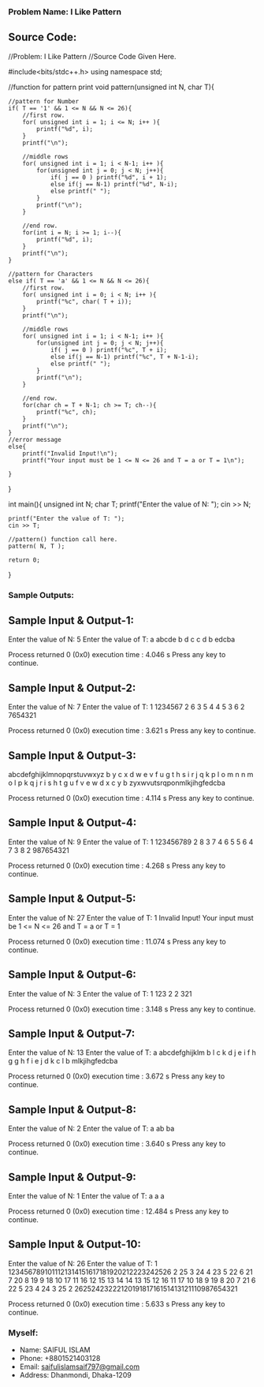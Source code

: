 ### Problem Name: I Like Pattern

## Source Code: 
//Problem: I Like Pattern
//Source Code Given Here.

#include<bits/stdc++.h>
using namespace std;

//function for pattern print
void pattern(unsigned int N, char T){

    //pattern for Number
    if( T == '1' && 1 <= N && N <= 26){
        //first row.
        for( unsigned int i = 1; i <= N; i++ ){
            printf("%d", i);
        }
        printf("\n");

        //middle rows
        for( unsigned int i = 1; i < N-1; i++ ){
            for(unsigned int j = 0; j < N; j++){
                if( j == 0 ) printf("%d", i + 1);
                else if(j == N-1) printf("%d", N-i);
                else printf(" ");
            }
            printf("\n");
        }

        //end row.
        for(int i = N; i >= 1; i--){
            printf("%d", i);
        }
        printf("\n");
    }

    //pattern for Characters
    else if( T == 'a' && 1 <= N && N <= 26){
        //first row.
        for( unsigned int i = 0; i < N; i++ ){
            printf("%c", char( T + i));
        }
        printf("\n");

        //middle rows
        for( unsigned int i = 1; i < N-1; i++ ){
            for(unsigned int j = 0; j < N; j++){
                if( j == 0 ) printf("%c", T + i);
                else if(j == N-1) printf("%c", T + N-1-i);
                else printf(" ");
            }
            printf("\n");
        }

        //end row.
        for(char ch = T + N-1; ch >= T; ch--){
            printf("%c", ch);
        }
        printf("\n");
    }
    //error message
    else{
        printf("Invalid Input!\n");
        printf("Your input must be 1 <= N <= 26 and T = a or T = 1\n");

    }
}

int main(){
    unsigned int N;
    char T;
    printf("Enter the value of N: ");
    cin >> N;

    printf("Enter the value of T: ");
    cin >> T;

    //pattern() function call here.
    pattern( N, T );

    return 0;
}

### Sample Outputs:

## Sample Input & Output-1: 
Enter the value of N: 5
Enter the value of T: a
abcde
b   d
c   c
d   b
edcba

Process returned 0 (0x0)   execution time : 4.046 s
Press any key to continue.

## Sample Input & Output-2: 
Enter the value of N: 7
Enter the value of T: 1
1234567
2     6
3     5
4     4
5     3
6     2
7654321

Process returned 0 (0x0)   execution time : 3.621 s
Press any key to continue.

## Sample Input & Output-3: 
abcdefghijklmnopqrstuvwxyz
b                        y
c                        x
d                        w
e                        v
f                        u
g                        t
h                        s
i                        r
j                        q
k                        p
l                        o
m                        n
n                        m
o                        l
p                        k
q                        j
r                        i
s                        h
t                        g
u                        f
v                        e
w                        d
x                        c
y                        b
zyxwvutsrqponmlkjihgfedcba

Process returned 0 (0x0)   execution time : 4.114 s
Press any key to continue.

## Sample Input & Output-4: 
Enter the value of N: 9
Enter the value of T: 1
123456789
2       8
3       7
4       6
5       5
6       4
7       3
8       2
987654321

Process returned 0 (0x0)   execution time : 4.268 s
Press any key to continue.

## Sample Input & Output-5: 
Enter the value of N: 27
Enter the value of T: 1
Invalid Input!
Your input must be 1 <= N <= 26 and T = a or T = 1

Process returned 0 (0x0)   execution time : 11.074 s
Press any key to continue.

## Sample Input & Output-6: 
Enter the value of N: 3
Enter the value of T: 1
123
2 2
321

Process returned 0 (0x0)   execution time : 3.148 s
Press any key to continue.

## Sample Input & Output-7: 
Enter the value of N: 13
Enter the value of T: a
abcdefghijklm
b           l
c           k
d           j
e           i
f           h
g           g
h           f
i           e
j           d
k           c
l           b
mlkjihgfedcba

Process returned 0 (0x0)   execution time : 3.672 s
Press any key to continue.

## Sample Input & Output-8: 
Enter the value of N: 2
Enter the value of T: a
ab
ba

Process returned 0 (0x0)   execution time : 3.640 s
Press any key to continue.

## Sample Input & Output-9: 
Enter the value of N: 1
Enter the value of T: a
a
a

Process returned 0 (0x0)   execution time : 12.484 s
Press any key to continue.

## Sample Input & Output-10: 
Enter the value of N: 26
Enter the value of T: 1
1234567891011121314151617181920212223242526
2                        25
3                        24
4                        23
5                        22
6                        21
7                        20
8                        19
9                        18
10                        17
11                        16
12                        15
13                        14
14                        13
15                        12
16                        11
17                        10
18                        9
19                        8
20                        7
21                        6
22                        5
23                        4
24                        3
25                        2
2625242322212019181716151413121110987654321

Process returned 0 (0x0)   execution time : 5.633 s
Press any key to continue.

### Myself:
* Name: SAIFUL ISLAM
* Phone: +8801521403128
* Email: saifulislamsaif797@gmail.com
* Address: Dhanmondi, Dhaka-1209 
